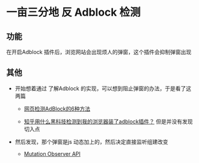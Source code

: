 # 一亩三分地 反 Adblock 检测


## 功能

在开启Adblock 插件后，浏览网站会出现烦人的弹窗，这个插件会抑制弹窗出现

## 其他

* 开始想着通过 了解Adblock 的实现，可以想到阻止弹窗的办法，于是看了这两篇

  - [网页检测AdBlock的6种方法](https://www.chinaz.com/web/2015/0209/383638.shtml)
  
  - [知乎用什么黑科技检测到我的浏览器装了adblock插件？](https://www.zhihu.com/question/56574733?sort=created)
  但是并没有发现切入点
  
* 然后发现，那个弹窗是js 动态加上的，然后决定直接监听组建改变

  - [Mutation Observer API](https://wangdoc.com/javascript/dom/mutationobserver.html)